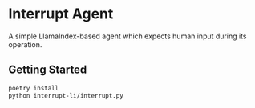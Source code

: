 # Interrupt Agent

A simple LlamaIndex-based agent which expects human input during its operation.

## Getting Started

```bash
poetry install
python interrupt-li/interrupt.py
```